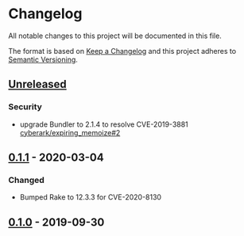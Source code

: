 # Changelog
All notable changes to this project will be documented in this file.

The format is based on [Keep a Changelog](http://keepachangelog.com/en/1.0.0/)
and this project adheres to [Semantic Versioning](http://semver.org/spec/v2.0.0.html).

## [Unreleased]

### Security

- upgrade Bundler to 2.1.4 to resolve CVE-2019-3881
  [cyberark/expiring_memoize#2](https://github.com/cyberark/expiring_memoize/issues/2)

## [0.1.1] - 2020-03-04

### Changed

- Bumped Rake to 12.3.3 for CVE-2020-8130

## [0.1.0] - 2019-09-30

[Unreleased]: https://github.com/conjurinc/expiring_memoize/compare/v0.1.1...HEAD
[0.1.1]: https://github.com/conjurinc/expiring_memoize/compare/v0.1.0...v0.1.1
[0.1.0]: https://github.com/conjurinc/expiring_memoize/compare/v0.1.0
